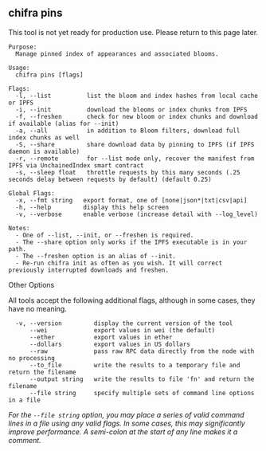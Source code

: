 ## chifra pins

This tool is not yet ready for production use. Please return to this page later.

```[plaintext]
Purpose:
  Manage pinned index of appearances and associated blooms.

Usage:
  chifra pins [flags]

Flags:
  -l, --list          list the bloom and index hashes from local cache or IPFS
  -i, --init          download the blooms or index chunks from IPFS
  -f, --freshen       check for new bloom or index chunks and download if available (alias for --init)
  -a, --all           in addition to Bloom filters, download full index chunks as well
  -S, --share         share download data by pinning to IPFS (if IPFS daemon is available)
  -r, --remote        for --list mode only, recover the manifest from IPFS via UnchainedIndex smart contract
  -s, --sleep float   throttle requests by this many seconds (.25 seconds delay between requests by default) (default 0.25)

Global Flags:
  -x, --fmt string   export format, one of [none|json*|txt|csv|api]
  -h, --help         display this help screen
  -v, --verbose      enable verbose (increase detail with --log_level)

Notes:
  - One of --list, --init, or --freshen is required.
  - The --share option only works if the IPFS executable is in your path.
  - The --freshen option is an alias of --init.
  - Re-run chifra init as often as you wish. It will correct previously interrupted downloads and freshen.
```

Other Options

All tools accept the following additional flags, although in some cases, they have no meaning.

```[plaintext]
  -v, --version         display the current version of the tool
      --wei             export values in wei (the default)
      --ether           export values in ether
      --dollars         export values in US dollars
      --raw             pass raw RPC data directly from the node with no processing
      --to_file         write the results to a temporary file and return the filename
      --output string   write the results to file 'fn' and return the filename
      --file string     specify multiple sets of command line options in a file
```

*For the `--file string` option, you may place a series of valid command lines in a file using any valid flags. In some cases, this may significantly improve performance. A semi-colon at the start of any line makes it a comment.*

